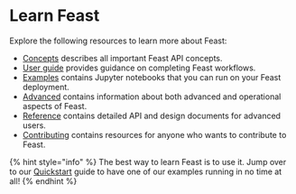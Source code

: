 # Learn Feast

Explore the following resources to learn more about Feast:

* [Concepts](../../) describes all important Feast API concepts.
* [User guide](../user-guide/define-and-ingest-features.md) provides guidance on completing Feast workflows.
* [Examples](https://github.com/feast-dev/feast/tree/master/examples) contains Jupyter notebooks that you can run on your Feast deployment.
* [Advanced](../advanced-1/troubleshooting.md) contains information about both advanced and operational aspects of Feast.
* [Reference](../reference-1/api/) contains detailed API and design documents for advanced users.
* [Contributing](../../contributing/contributing.md) contains resources for anyone who wants to contribute to Feast.

{% hint style="info" %}
The best way to learn Feast is to use it. Jump over to our [Quickstart](install-feast/quickstart.md) guide to have one of our examples running in no time at all!
{% endhint %}

